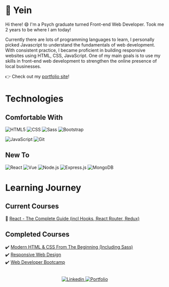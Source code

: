 # 👋 **Yein**
Hi there! 😄 I'm a Psych graduate turned Front-end Web Developer. Took me 2 years to be where I am today!

Currently there are lots of programming languages to learn, I personally picked Javascript to understand the fundamentals of web development. With consistent practice, I became proficient in building responsive websites using HTML, CSS, JavaScript. One of my main goals is to use my skills in front-end web development to strengthen the online presence of local businesses.

👉 Check out my [portfolio site](https://acyein.netlify.app/)!

# Technologies
## Comfortable With
<p>
  <img alt="HTML5" src="https://img.shields.io/badge/html5-black?logo=html5&logoColor=E34F26&style=for-the-badge">
  <img alt="CSS" src="https://img.shields.io/badge/css3-black?logo=css3&logoColor=1572B6&style=for-the-badge">
  <img alt="Sass" src="https://img.shields.io/badge/sass-black?logo=sass&logoColor=CC6699&style=for-the-badge">
  <img alt="Bootstrap" src="https://img.shields.io/badge/bootstrap-black?logo=bootstrap&logoColor=563D7C&style=for-the-badge">
</p>  
<p>
  <img alt="JavaScript" src="https://img.shields.io/badge/javascript-black?logo=javascript&logoColor=F7DF1E&style=for-the-badge">
  <img alt="Git" src="https://img.shields.io/badge/git-black?logo=git&logoColor=563D7C&style=for-the-badge">
</p>

## New To
<p>
  <img alt="React" src="https://img.shields.io/badge/react-black?logo=react&logoColor=61DAFB&style=for-the-badge">
  <img alt="Vue" src="https://img.shields.io/badge/vue-black?logo=vue.js&logoColor=4FC08D&style=for-the-badge">
  <img alt="Node.js" src="https://img.shields.io/badge/node js-black?logo=node.js&logoColor=339933&style=for-the-badge">
  <img alt="Express.js" src="https://img.shields.io/badge/express js-black?logoColor=339933&style=for-the-badge">
  <img alt="MongoDB" src="https://img.shields.io/badge/mongodb-black?logo=mongodb&logoColor=47A248&style=for-the-badge">
</p>

# Learning Journey
## Current Courses
<!-- 🌱 [NodeJS - The Complete Guide (MVC, REST APIs, GraphQL, Deno)](https://github.com/acyein/nodejs-the-complete-guide)   -->
🌱 [React - The Complete Guide (incl Hooks, React Router, Redux)](https://github.com/acyein/react-the-complete-guide)  

## Completed Courses
<!-- ✔️ The PHP Practitioner   -->
✔️ [Modern HTML & CSS From The Beginning (Including Sass)](https://github.com/acyein/modern-html-css)  
✔️ [Responsive Web Design](https://github.com/acyein/responsive-web-design)  
✔️ [Web Developer Bootcamp](https://github.com/acyein/the-web-developer-bootcamp)  
<!-- ✔️ Python For Everybody   -->

<br>
<!-- <br> -->

<div align="center">

<!-- ![Yein's github stats](https://github-readme-stats.vercel.app/api?username=acyein&include_all_commits=true&show_icons=true&theme=gotham) -->

<!-- <em>Stick around and watch this space grow!</em> -->

<a href="https://www.linkedin.com/in/angchianyein/">
  <img alt="Linkedin" src="https://img.shields.io/badge/linkedin-black?logo=linkedin&logoColor=0077B5&style=for-the-badge">
</a>
<a href="mailto:chianyein@gmail.com">
  <img alt="Portfolio" src="https://img.shields.io/badge/gmail-black?logo=gmail&logoColor=BB001B&style=for-the-badge">
</a>
<!-- <a href="https://codepen.io/acyein/">
  <img alt="Linkedin" src="https://img.shields.io/badge/codepen-black?logo=codepen&logoColor=white&style=for-the-badge">
</a> -->

</div>
